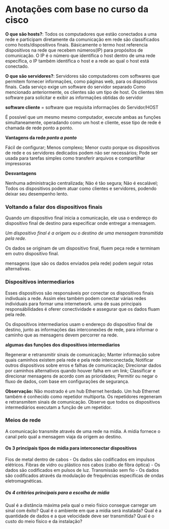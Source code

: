 # Anotações com base no curso da cisco

**O que são hosts?**: Todos os computadores que estão conectados a uma rede e participam diretamente da comunicação em rede são classificados como hosts/dispositivos finais.
Básicamente o termo host referencia dispositivos na rede que recebem números(IP) para propósitos de comunicação.
O IP é o número que identifica o host dentro de uma rede específica, o IP também identifica o host e a rede ao qual o host está conectado.

**O que são servidores?**: Servidores são computadores com softwares que permitem fornecer informações, como páginas web, para os dispositivos finais.
Cada serviço exige um software do servidor separado
Como mencionado anteriormente, os clientes são um tipo de host. Os clientes têm software para solicitar e exibir as informações obtidas do servidor

**software cliente** = software que requisita informações do Servidor/HOST

É possível que um mesmo mesmo computador, execute ambas as funções simultaneamente, operadando como um host e cliente, esse tipo de rede é chamada de rede ponto a ponto.

**Vantagens da rede _ponto a ponto_**

Fácil de configurar;
Menos complexo;
Menor custo porque os dispositivos de rede e os servidores dedicados podem não ser necessários;
Pode ser usada para tarefas simples como transferir arquivos e compartilhar impressoras

**Desvantagens**

Nenhuma administração centralizada;
Não é tão segura;
Não é escalável;
Todos os dispositivos podem atuar como clientes e servidores, podendo deixar seu desempenho lento.

### Voltando a falar dos dispositivos finais

Quando um dispositivo final inicia a comunicação, ele usa o endereço do dispositivo final de destino para especificar onde entregar a mensagem.

_Um dispositivo final é a origem ou o destino de uma mensagem transmitida pela rede._

Os dados se originam de um dispositivo final, fluem peça rede e terminam em outro dispositivo final.

mensagens (que são os dados enviados pela rede) podem seguir rotas alternativas.

### Dispositivos intermediarios

Esses dispositivos são responsáveis por conectar os dispositivos finais indivduais a rede. Assim eles também podem conectar várias redes individuais para formar uma internetwork. uma de suas principais responsábilidades é oferer conectividade e assegurar que os dados fluam pela rede.

Os dispositivos intermediarios usam o endereço do dispositivo final de destino, junto as informações das interconexões de rede, para informar o caminho que as mensagens devem percorrer na rede.

**algumas das funções dos dispositivos intermediarios**

Regenerar e retransmitir sinais de comunicação;
Manter informação sobre quais caminhos existem pela rede e pela rede interconectada;
Notificar outros dispositivos sobre erros e falhas de comunicação;
Direcionar dados por caminhos alternativos quando houver falha em um link;
Classificar e direcionar mensagens de acordo com as prioridades;
Permitir ou negar o fluxo de dados, com base em configurações de segurança.

**Observação:** Não mostrado é um hub Ethernet herdado. Um hub Ethernet também é conhecido como repetidor multiporta. Os repetidores regeneram e retransmitem sinais de comunicação. Observe que todos os dispositivos intermediários executam a função de um repetidor.


### Meios de rede

A comunicação transmite através de uma rede na mídia. A mídia fornece o canal pelo qual a mensagem viaja da origem ao destino.

#### Os 3 principais tipos de midia para interconectar dispositivos

Fios de metal dentro de cabos - Os dados são codificados em impulsos elétricos.
Fibras de vidro ou plástico nos cabos (cabo de fibra óptica) - Os dados são codificados em pulsos de luz.
Transmissão sem fio - Os dados são codificados através da modulação de frequências específicas de ondas eletromagnéticas.

##### Os 4 critérios principais para a escolha de mídia

Qual é a distância máxima pela qual o meio físico consegue carregar um sinal com êxito?
Qual é o ambiente em que a mídia será instalada?
Qual é a quantidade de dados e a que velocidade deve ser transmitida?
Qual é o custo do meio físico e da instalação?

